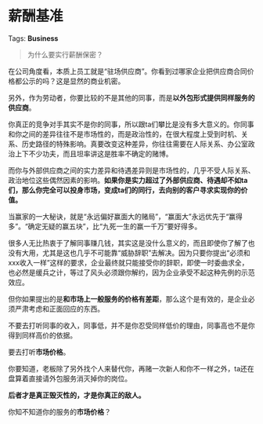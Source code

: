 # 薪酬基准

Tags: **Business**

> 为什么要实行薪酬保密？



在公司角度看，本质上员工就是“驻场供应商”。你看到过哪家企业把供应商合同价格都公示的吗？这是显然的商业机密。

另外，作为劳动者，你要比较的不是其他的同事，而是**以外包形式提供同样服务的供应商**。

你真正的竞争对手其实不是你的同事，所以跟ta们攀比是没有多大意义的。你同事和你之间的差异往往不是市场性的，而是政治性的，在很大程度上受到时机、关系、历史路径的特殊影响。真要改变这种差异，你往往需要在人际关系、办公室政治上下不少功夫，而且坦率讲这是胜率不确定的赌博。

而你与外部供应商之间的实力差异和待遇差异则是市场性的，几乎不受人际关系、政治地位这些偶然因素的影响。**如果你是实力超过了外部供应商、待遇却不如ta们，那么你完全可以投身市场，变成ta们的同行，去向别的客户寻求实现你的价值。**

当赢家的一大秘诀，就是“永远偏好赢面大的赌局”，“赢面大”永远优先于“赢得多”。“确定无疑的赢五块”，比“九死一生的赢一千万”要好得多。

很多人无比热衷于了解同事赚几钱，其实这是没什么意义的，而且即使你了解了也没有大用，尤其是这也几乎不可能靠“威胁辞职”去解决。因为只要你提出“必须和xxx收入一样”这样的要求，企业最终就只能接受你的辞职，即使一时委曲求全，也必然是缓兵之计，等过了风头必须跟你解约，因为企业承受不起这种先例的示范效应。

但你如果提出的是**和市场上一般服务的价格有差距**，那么这个是有效的，是企业必须严肃考虑和正面回应的东西。

不要去打听同事的收入，同事低，并不是你忍受同样低价的理由，同事高也不是你得到同样高价的依据。

要去打听**市场价格**。

你要知道，老板除了另外找个人来替代你，再赌一次新人和你不一样之外，ta还在盘算着直接请外包服务消灭掉你的岗位。

**后者才是真正毁灭性的，才是你真正的敌人。**

你知不知道你的服务的**市场价格**？



